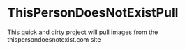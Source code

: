# ThisPersonDoesNotExistPull
This quick and dirty project will pull images from the thispersondoesnotexist.com site
